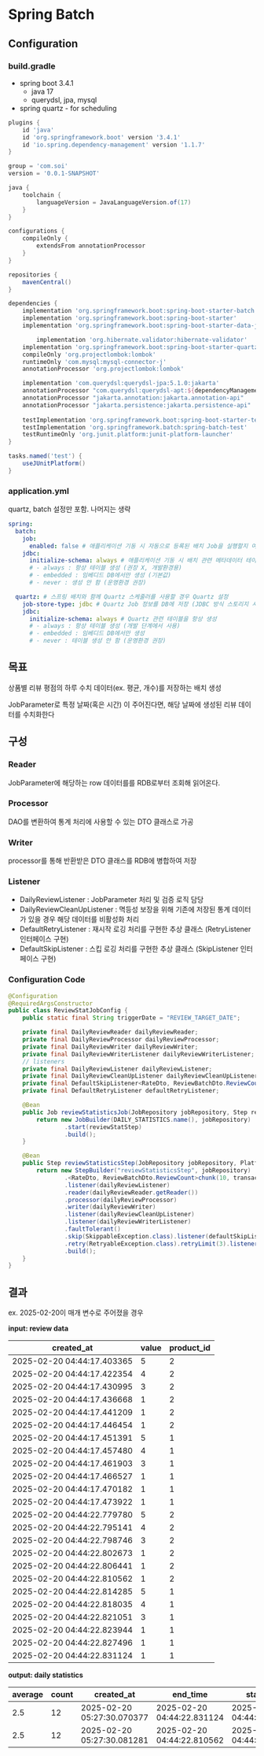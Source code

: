 # Spring Batch

## Configuration

### build.gradle

- spring boot 3.4.1
    - java 17
    - querydsl, jpa, mysql
- spring quartz - for scheduling

```groovy
plugins {
    id 'java'
    id 'org.springframework.boot' version '3.4.1'
    id 'io.spring.dependency-management' version '1.1.7'
}

group = 'com.soi'
version = '0.0.1-SNAPSHOT'

java {
    toolchain {
        languageVersion = JavaLanguageVersion.of(17)
    }
}

configurations {
    compileOnly {
        extendsFrom annotationProcessor
    }
}

repositories {
    mavenCentral()
}

dependencies {
    implementation 'org.springframework.boot:spring-boot-starter-batch'
    implementation 'org.springframework.boot:spring-boot-starter'
    implementation 'org.springframework.boot:spring-boot-starter-data-jpa'

		implementation 'org.hibernate.validator:hibernate-validator'
    implementation 'org.springframework.boot:spring-boot-starter-quartz'
    compileOnly 'org.projectlombok:lombok'
    runtimeOnly 'com.mysql:mysql-connector-j'
    annotationProcessor 'org.projectlombok:lombok'

    implementation 'com.querydsl:querydsl-jpa:5.1.0:jakarta'
    annotationProcessor "com.querydsl:querydsl-apt:${dependencyManagement.importedProperties['querydsl.version']}:jakarta"
    annotationProcessor "jakarta.annotation:jakarta.annotation-api"
    annotationProcessor "jakarta.persistence:jakarta.persistence-api"
  
    testImplementation 'org.springframework.boot:spring-boot-starter-test'
    testImplementation 'org.springframework.batch:spring-batch-test'
    testRuntimeOnly 'org.junit.platform:junit-platform-launcher'
}

tasks.named('test') {
    useJUnitPlatform()
}

```



### application.yml

quartz, batch 설정만 포함. 나머지는 생략

```yml
spring:
  batch:
    job:
      enabled: false # 애플리케이션 기동 시 자동으로 등록된 배치 Job을 실행할지 여부 (false면 자동 실행 안 함)
    jdbc:
      initialize-schema: always # 애플리케이션 기동 시 배치 관련 메타데이터 테이블 생성 (기존 테이블 있어도 재생성)
      # - always : 항상 테이블 생성 (권장 X, 개발환경용)
      # - embedded : 임베디드 DB에서만 생성 (기본값)
      # - never : 생성 안 함 (운영환경 권장)

  quartz: # 스프링 배치와 함께 Quartz 스케줄러를 사용할 경우 Quartz 설정
    job-store-type: jdbc # Quartz Job 정보를 DB에 저장 (JDBC 방식 스토리지 사용)
    jdbc:
      initialize-schema: always # Quartz 관련 테이블을 항상 생성
      # - always : 항상 테이블 생성 (개발 단계에서 사용)
      # - embedded : 임베디드 DB에서만 생성
      # - never : 테이블 생성 안 함 (운영환경 권장)
```



## 목표

상품별 리뷰 평점의 하루 수치 데이터(ex. 평균, 개수)를 저장하는 배치 생성

JobParameter로 특정 날짜(혹은 시간) 이 주어진다면, 해당 날짜에 생성된 리뷰 데이터를 수치화한다



## 구성

### Reader

JobParameter에 해당하는 row 데이터를를 RDB로부터 조회해 읽어온다.

### Processor

DAO를 변환하여 통계 처리에 사용할 수 있는 DTO 클래스로 가공

### Writer

processor를 통해 반환받은 DTO 클래스를 RDB에 병합하여 저장

### Listener

- DailyReviewListener : JobParameter 처리 및 검증 로직 담당
- DailyReviewCleanUpListener : 멱등성 보장을 위해 기존에 저장된 통계 데이터가 있을 경우 해당 데이터를 비활성화 처리
- DefaultRetryListener : 재시작 로깅 처리를 구현한 추상 클래스 (RetryListener 인터페이스 구현)
- DefaultSkipListener : 스킵 로깅 처리를 구현한 추상 클래스 (SkipListener 인터페이스 구현)

### Configuration Code

```java
@Configuration
@RequiredArgsConstructor
public class ReviewStatJobConfig {
    public static final String triggerDate = "REVIEW_TARGET_DATE";

    private final DailyReviewReader dailyReviewReader;
    private final DailyReviewProcessor dailyReviewProcessor;
    private final DailyReviewWriter dailyReviewWriter;
    private final DailyReviewWriterListener dailyReviewWriterListener;
    // listeners
    private final DailyReviewListener dailyReviewListener;
    private final DailyReviewCleanUpListener dailyReviewCleanUpListener;
    private final DefaultSkipListener<RateDto, ReviewBatchDto.ReviewCount> defaultSkipListener;
    private final DefaultRetryListener defaultRetryListener;

    @Bean
    public Job reviewStatisticsJob(JobRepository jobRepository, Step reviewStatStep) {
        return new JobBuilder(DAILY_STATISTICS.name(), jobRepository)
                .start(reviewStatStep)
                .build();
    }

    @Bean
    public Step reviewStatisticsStep(JobRepository jobRepository, PlatformTransactionManager transactionManager) {
        return new StepBuilder("reviewStatisticsStep", jobRepository)
                .<RateDto, ReviewBatchDto.ReviewCount>chunk(10, transactionManager)
                .listener(dailyReviewListener)
                .reader(dailyReviewReader.getReader())
                .processor(dailyReviewProcessor)
                .writer(dailyReviewWriter)
                .listener(dailyReviewCleanUpListener)
                .listener(dailyReviewWriterListener)
                .faultTolerant()
                .skip(SkippableException.class).listener(defaultSkipListener)
                .retry(RetryableException.class).retryLimit(3).listener(defaultRetryListener)
                .build();
    }
}
```





## 결과

ex. 2025-02-20이 매개 변수로 주어졌을 경우

**input: review data**

| created_at                 | value | product_id |
| -------------------------- | ----- | ---------- |
| 2025-02-20 04:44:17.403365 | 5     | 2          |
| 2025-02-20 04:44:17.422354 | 4     | 2          |
| 2025-02-20 04:44:17.430995 | 3     | 2          |
| 2025-02-20 04:44:17.436668 | 1     | 2          |
| 2025-02-20 04:44:17.441209 | 1     | 2          |
| 2025-02-20 04:44:17.446454 | 1     | 2          |
| 2025-02-20 04:44:17.451391 | 5     | 1          |
| 2025-02-20 04:44:17.457480 | 4     | 1          |
| 2025-02-20 04:44:17.461903 | 3     | 1          |
| 2025-02-20 04:44:17.466527 | 1     | 1          |
| 2025-02-20 04:44:17.470182 | 1     | 1          |
| 2025-02-20 04:44:17.473922 | 1     | 1          |
| 2025-02-20 04:44:22.779780 | 5     | 2          |
| 2025-02-20 04:44:22.795141 | 4     | 2          |
| 2025-02-20 04:44:22.798746 | 3     | 2          |
| 2025-02-20 04:44:22.802673 | 1     | 2          |
| 2025-02-20 04:44:22.806441 | 1     | 2          |
| 2025-02-20 04:44:22.810562 | 1     | 2          |
| 2025-02-20 04:44:22.814285 | 5     | 1          |
| 2025-02-20 04:44:22.818035 | 4     | 1          |
| 2025-02-20 04:44:22.821051 | 3     | 1          |
| 2025-02-20 04:44:22.823944 | 1     | 1          |
| 2025-02-20 04:44:22.827496 | 1     | 1          |
| 2025-02-20 04:44:22.831124 | 1     | 1          |



**output: daily statistics**

| average | count | created_at                 | end_time                   | start_time                 | product |
| ------- | ----- | -------------------------- | -------------------------- | -------------------------- | ------- |
| 2.5     | 12    | 2025-02-20 05:27:30.070377 | 2025-02-20 04:44:22.831124 | 2025-02-20 04:44:17.451391 | 1       |
| 2.5     | 12    | 2025-02-20 05:27:30.081281 | 2025-02-20 04:44:22.810562 | 2025-02-20 04:44:17.403365 | 2       |





